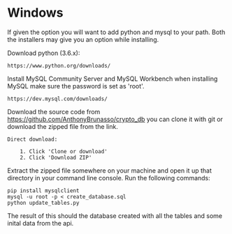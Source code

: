 Windows
=======

If given the option you will want to add python and mysql to your path. Both the installers may give you an option while installing.

Download python (3.6.x):

    https://www.python.org/downloads/

Install MySQL Community Server and MySQL Workbench when installing MySQL make sure the password is set as 'root'.

    https://dev.mysql.com/downloads/

Download the source code from https://github.com/AnthonyBrunasso/crypto_db you can clone it with git or download the zipped file from the link.

    Direct download:

        1. Click 'Clone or download' 
        2. Click 'Download ZIP'

Extract the zipped file somewhere on your machine and open it up that directory in your command line console. Run the following commands:

    pip install mysqlclient
    mysql -u root -p < create_database.sql
    python update_tables.py

The result of this should the database created with all the tables and some inital data from the api.
